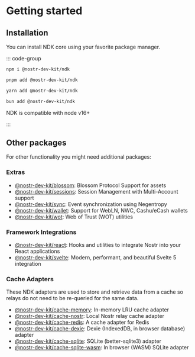 # Getting started

## Installation

You can install NDK core using your favorite package manager.

::: code-group

```sh [npm]
npm i @nostr-dev-kit/ndk
```

```sh [pnpm]
pnpm add @nostr-dev-kit/ndk
```

```sh [yarn]
yarn add @nostr-dev-kit/ndk
```

```sh [bun]
bun add @nostr-dev-kit/ndk
```

NDK is compatible with node v16+

:::

## Other packages

For other functionality you might need additional packages:

### Extras
* [@nostr-dev-kit/blossom](/blossom/README.html): Blossom Protocol Support for assets
* [@nostr-dev-kit/sessions](/sessions/README.html): Session Management with Multi-Account support
* [@nostr-dev-kit/sync](/sync): Event synchronization using Negentropy
* [@nostr-dev-kit/wallet](/wallet/README.html): Support for WebLN, NWC, Cashu/eCash wallets
* [@nostr-dev-kit/wot](/wot/README.html): Web of Trust (WOT) utilities

### Framework Integrations
* [@nostr-dev-kit/react](/react/README): Hooks and utilities to integrate Nostr into your React applications
* [@nostr-dev-kit/svelte](/svelte/README): Modern, performant, and beautiful Svelte 5 integration

### Cache Adapters

These NDK adapters are used to store and retrieve data from a cache so relays do not need to be
re-queried for the same data.

* [@nostr-dev-kit/cache-memory](/cache/memory/README.html): In-memory LRU cache adapter
* [@nostr-dev-kit/cache-nostr](/cache/nostr/README.html): Local Nostr relay cache adapter
* [@nostr-dev-kit/cache-redis](/cache/redis/README.html): A cache adapter for Redis
* [@nostr-dev-kit/cache-dexie](/cache/dexie/README.html): Dexie (IndexedDB, in browser database) adapter
* [@nostr-dev-kit/cache-sqlite](/cache/sqlite/README.html): SQLite (better-sqlite3) adapter
* [@nostr-dev-kit/cache-sqlite-wasm](/cache/sqlite-wasm/README.html): In browser (WASM) SQLite adapter
